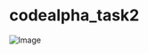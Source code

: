 # codealpha_task2
![Image](https://github.com/user-attachments/assets/85183863-4edb-4fd7-80b7-b66ca95a8001)
